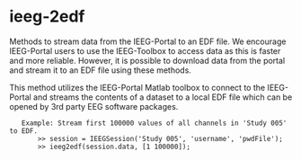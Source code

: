 ieeg-2edf
=========

Methods to stream data from the IEEG-Portal to an EDF file. We encourage IEEG-Portal users to use the IEEG-Toolbox to access data as this is faster and more reliable. However, it is possible to download data from the portal and stream it to an EDF file using these methods.

This method utilizes the IEEG-Portal Matlab toolbox to connect to the IEEG-Portal and streams the contents of a dataset to a local EDF file which can be opened by 3rd party EEG software packages. 

       Example: Stream first 100000 values of all channels in 'Study 005' to EDF.
           >> session = IEEGSession('Study 005', 'username', 'pwdFile');
           >> ieeg2edf(session.data, [1 100000]);   
